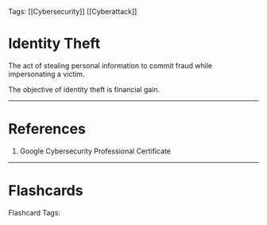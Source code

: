 Tags: [[Cybersecurity]] [[Cyberattack]]
# Identity Theft

The act of stealing personal information to commit fraud while impersonating a victim.

The objective of identity theft is financial gain.

---
# References

1. Google Cybersecurity Professional Certificate

---
# Flashcards

Flashcard Tags: 


